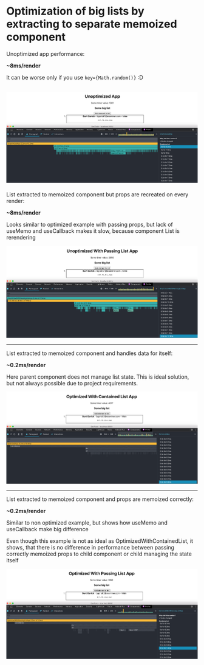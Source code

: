 # Optimization of big lists by extracting to separate memoized component

Unoptimized app performance: 

__~8ms/render__

It can be worse only if you use `key={Math.random()}` :D

![alt text](/public/unoptimized.png)
----

List extracted to memoized component but props are recreated on every render:

__~8ms/render__
 
Looks similar to optimized example with passing props, but lack of useMemo and useCallback makes it slow, because component List is rerendering

![alt text](/public/unoptimized%20with%20passing%20list.png)

----
List extracted to memoized component and handles data for itself:

__~0.2ms/render__

Here parent component does not manage list state. This is ideal solution, but not always possible due to project requirements.

![alt text](/public/optimized%20with%20contained%20list.png)

----

List extracted to memoized component and props are memoized correctly:

__~0.2ms/render__

Similar to non optimized example, but shows how useMemo and useCallback make big difference 

Even though this example is not as ideal as OptimizedWithContainedList, it shows, that there is no difference in performance between passing correctly memoized props to child component or child managing the state itself

![alt text](/public/optimized%20with%20passing%20list.png)
